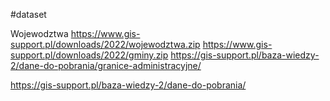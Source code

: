 #dataset 

Wojewodztwa
https://www.gis-support.pl/downloads/2022/wojewodztwa.zip
https://www.gis-support.pl/downloads/2022/gminy.zip
https://gis-support.pl/baza-wiedzy-2/dane-do-pobrania/granice-administracyjne/

https://gis-support.pl/baza-wiedzy-2/dane-do-pobrania/
